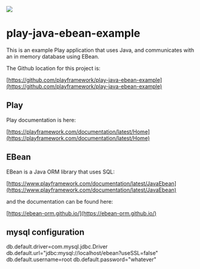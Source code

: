 [<img src="https://img.shields.io/travis/playframework/play-java-ebean-example.svg"/>](https://travis-ci.org/playframework/play-java-ebean-example)

# play-java-ebean-example

This is an example Play application that uses Java, and communicates with an in memory database using EBean.

The Github location for this project is:

[https://github.com/playframework/play-java-ebean-example](https://github.com/playframework/play-java-ebean-example)

## Play

Play documentation is here:

[https://playframework.com/documentation/latest/Home](https://playframework.com/documentation/latest/Home)

## EBean

EBean is a Java ORM library that uses SQL:

[https://www.playframework.com/documentation/latest/JavaEbean](https://www.playframework.com/documentation/latest/JavaEbean)

and the documentation can be found here:

[https://ebean-orm.github.io/](https://ebean-orm.github.io/)

## mysql configuration

db.default.driver=com.mysql.jdbc.Driver
db.default.url="jdbc:mysql://localhost/ebean?useSSL=false"
db.default.username=root
db.default.password="whatever"